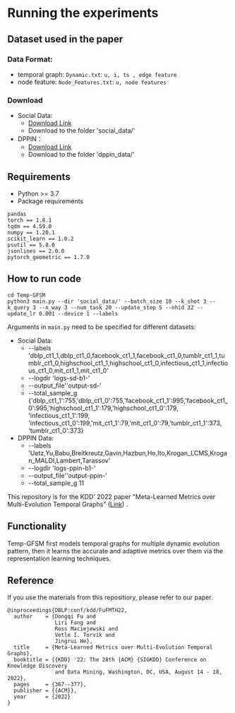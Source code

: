 # Running the experiments
## Dataset used in the paper
### Data Format:
 * temporal graph: `Dynamic.txt`: ```u, i, ts , edge feature```
 * node feature: `Node_Features.txt`: ```u, node features```
### Download 
* Social Data:
  * [Download Link](https://drive.google.com/file/d/1kKOXXTs4nvplnd0wZCWzq9YUL3D7ig1A/view?usp=drive_link)
  * Download to the folder 'social_data/'
* DPPIN：
  * [Download Link](https://drive.google.com/file/d/1YPSmutKRy5tX9dUNSNkVNlqOM1tS8b_G/view?usp=drive_link)
  * Download to the folder 'dppin_data/'
   

## Requirements
* Python >= 3.7
* Package requirements
```{bash}
pandas
torch == 1.8.1
tqdm == 4.59.0
numpy == 1.20.1
scikit_learn == 1.0.2
psutil == 5.8.0
jsonlines == 2.0.0
pytorch_geometric == 1.7.0
```

## How to run code
```{bash}
cd Temp-GFSM
python3 main.py --dir 'social_data/' --batch_size 10 --k_shot 3 --k_query 3 --n_way 3 --num_task 20 --update_step 5 --nhid 32 --update_lr 0.001 --device 1 --labels 
```

Arguments in `main.py` need to be specified for different datasets:
* Social Data:
   * --labels 'dblp_ct1_1,dblp_ct1_0,facebook_ct1_1,facebook_ct1_0,tumblr_ct1_1,tumblr_ct1_0,highschool_ct1_1,highschool_ct1_0,infectious_ct1_1,infectious_ct1_0,mit_ct1_1,mit_ct1_0'
   * --logdir 'logs-sd-b1-'
   * --output_file''output-sd-'
   * --total_sample_g {'dblp_ct1_1':755,'dblp_ct1_0':755,'facebook_ct1_1':995,'facebook_ct1_0':995,'highschool_ct1_1':179,'highschool_ct1_0':179, 'infectious_ct1_1':199, 'infectious_ct1_0':199,'mit_ct1_1':79,'mit_ct1_0':79,'tumblr_ct1_1':373, 'tumblr_ct1_0':373}
* DPPIN Data:
   * --labels 'Uetz,Yu,Babu,Breitkreutz,Gavin,Hazbun,Ho,Ito,Krogan_LCMS,Krogan_MALDI,Lambert,Tarassov'
   * --logdir 'logs-ppin-b1-'
   * --output_file''output-ppin-'
   * --total_sample_g 11


This repository is for the KDD' 2022 paper "Meta-Learned Metrics over Multi-Evolution Temporal Graphs" ([Link](https://dongqifu.github.io/publications/Temp-GFSM.pdf)) .

## Functionality
Temp-GFSM first models temporal graphs for multiple dynamic evolution pattern, then it learns the accurate and adaptive metrics over them via the representation learning techniques.

## Reference
If you use the materials from this repositiory, please refer to our paper.
```
@inproceedings{DBLP:conf/kdd/FuFMTH22,
  author    = {Dongqi Fu and
               Liri Fang and
               Ross Maciejewski and
               Vetle I. Torvik and
               Jingrui He},
  title     = {Meta-Learned Metrics over Multi-Evolution Temporal Graphs},
  booktitle = {{KDD} '22: The 28th {ACM} {SIGKDD} Conference on Knowledge Discovery
               and Data Mining, Washington, DC, USA, August 14 - 18, 2022},
  pages     = {367--377},
  publisher = {{ACM}},
  year      = {2022}
}
```
